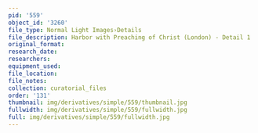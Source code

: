 ```yaml
---
pid: '559'
object_id: '3260'
file_type: Normal Light Images›Details
file_description: Harbor with Preaching of Christ (London) - Detail 1
original_format:
research_date:
researchers:
equipment_used:
file_location:
file_notes:
collection: curatorial_files
order: '131'
thumbnail: img/derivatives/simple/559/thumbnail.jpg
fullwidth: img/derivatives/simple/559/fullwidth.jpg
full: img/derivatives/simple/559/fullwidth.jpg
---
```


